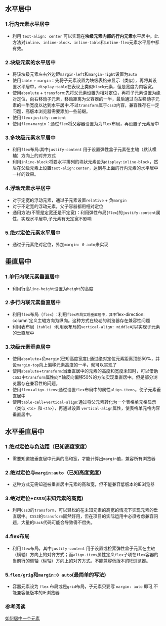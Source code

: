 ## 水平居中
### 1.行内元素水平居中
   * 利用 `text-align: center` 可以实现在**块级元素内部的行内元素**水平居中。此方法对`inline`、`inline-block`、`inline-table`和`inline-flex`元素水平居中都有效。
### 2.块级元素的水平居中
   * 将该块级元素左右外边距`margin-left`和`margin-right`设置为`auto`
   * 使用`table` + `margin`：先将子元素设置为块级表格来显示（类似），再将其设置水平居中，`display:table`在表现上类似`block`元素，但是宽度为内容宽。
   * 使用`absolute` + `transform`:先将父元素设置为相对定位，再将子元素设置为绝对定位，向右移动子元素，移动距离为父容器的一半，最后通过向左移动子元素的一半宽度以达到水平居中.不过`transform`属于`css3`内容，兼容性存在一定问题，高版本浏览器需要添加一些前缀。
   * 使用`flex`+`justify-content`
   * 使用`flex`+`margin`：通过`flex`将父容器设置为为`Flex`布局，再设置子元素居中
### 3.多块级元素水平居中
   * 利用`flex`布局:其中`justify-content` 用于设置弹性盒子元素在主轴（默认横轴）方向上的对齐方式
   * 利用`inline-block`:将要水平排列的块状元素设为`display:inline-block`，然后在父级元素上设置`text-align:center`，达到与上面的行内元素的水平居中一样的效果。
### 4.浮动元素水平居中
   * 对于定宽的浮动元素，通过子元素设置`relative` + 负`margin`
   * 对于不定宽的浮动元素，父子容器都用相对定位
   * 通用方法(不管是定宽还是不定宽)：利用弹性布局(`flex`)的`justify-content`属性，实现水平居中,子元素有无定宽不影响
### 5.绝对定位元素水平居中
   * 通过子元素绝对定位，外加`margin: 0 auto`来实现
## 垂直居中
### 1.单行内联元素垂直居中
   * 利用行高`line-height`设置为`height`的高度
### 2.多行内联元素垂直居中
   * 利用`flex`布局（`flex`）：利用`flex布局实现垂直居中，其中`flex-direction: column`定义主轴方向为纵向。这种方式在较老的浏览器存在兼容性问题
   * 利用表布局（`table`）:利用表布局的`vertical-align: middle`可以实现子元素的垂直居中
### 3.块级元素垂直居中
   * 使用`absolute`+负`margin`(已知高度宽度);通过绝对定位元素距离顶部50%，并设`margin-top`向上偏移元素高度的一半，就可以实现了
   * 使用`absolute`+`transform`:当垂直居中的元素的高度和宽度未知时，可以借助`CSS3`中`transform`属性向Y轴反向偏移50%的方法实现垂直居中。但是部分浏览器存在兼容性的问题。
   * 使用`flex`+`align-items`:通过设置`flex`布局中的属性`align-items`，使子元素垂直居中
   * 使用`table-cell`+`vertical-align`:通过将父元素转化为一个表格单元格显示（类似 `<td> `和 `<th>`），再通过设置 `vertical-align`属性，使表格单元格内容垂直居中。
## 水平垂直居中
### 1.绝对定位与负边距（已知高度宽度）
   * 需要知道被垂直居中元素的高和宽，才能计算出`margin`值，兼容所有浏览器
### 2.绝对定位与`margin:auto`（已知高度宽度）
   * 这种方式无需知道被垂直居中元素的高和宽，但不能兼容低版本的IE浏览器
### 3.绝对定位+`CSS3`(未知元素的高宽)
   * 利用`Css3`的`transform`，可以轻松的在未知元素的高宽的情况下实现元素的垂直居中。`CSS3`的`transform`固然好用，但在项目的实际运用中必须考虑兼容问题，大量的`hack`代码可能会导致得不偿失。
### 4.flex布局
   * 利用`flex`布局，其中`justify-content` 用于设置或检索弹性盒子元素在主轴（横轴）方向上的对齐方式；而`align-items`属性定义`flex`子项在`flex`容器的当前行的侧轴（纵轴）方向上的对齐方式。不能兼容低版本的IE浏览器。
### 5.`flex/grig`和`margin:0 auto`(最简单的写法)
   * 容器元素设为 `flex` 布局或是`grid`布局，子元素只要写 `margin: auto` 即可,不能兼容低版本的IE浏览器
### 参考阅读
[如何居中一个元素](https://github.com/ljianshu/Blog/issues/29)
